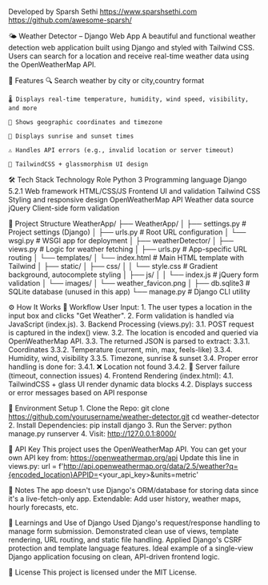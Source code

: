 Developed by Sparsh Sethi
    https://www.sparshsethi.com
    https://github.com/awesome-sparsh/

🌤️ Weather Detector – Django Web App
    A beautiful and functional weather detection web application built using Django and styled with Tailwind CSS. Users can search for a location and receive real-time weather data using the OpenWeatherMap API.

🚀 Features
    🔍 Search weather by city or city,country format

    🌡️ Displays real-time temperature, humidity, wind speed, visibility, and more

    📍 Shows geographic coordinates and timezone

    🌅 Displays sunrise and sunset times

    ⚠️ Handles API errors (e.g., invalid location or server timeout)

    🎨 TailwindCSS + glassmorphism UI design

🛠️ Tech Stack
    Technology	Role
    Python 3	Programming language
    Django 5.2.1	Web framework
    HTML/CSS/JS	Frontend UI and validation
    Tailwind CSS	Styling and responsive design
    OpenWeatherMap API	Weather data source
    jQuery	Client-side form validation

📁 Project Structure
    WeatherApp/
    ├── WeatherApp/
    │   ├── settings.py          # Project settings (Django)
    │   ├── urls.py              # Root URL configuration
    │   └── wsgi.py              # WSGI app for deployment
    │
    ├── weatherDetector/
    │   ├── views.py             # Logic for weather fetching
    │   ├── urls.py              # App-specific URL routing
    │   └── templates/
    │       └── index.html       # Main HTML template with Tailwind
    │
    ├── static/
    │   ├── css/
    │   │   └── style.css        # Gradient background, autocomplete styling
    │   ├── js/
    │   │   └── index.js         # jQuery form validation
    │   └── images/
    │       └── weather_favicon.png
    │
    ├── db.sqlite3               # SQLite database (unused in this app)
    └── manage.py                # Django CLI utility

⚙️ How It Works
    🔁 Workflow
        User Input:
        1. The user types a location in the input box and clicks "Get Weather".
        2. Form validation is handled via JavaScript (index.js).
        3. Backend Processing (views.py):
            3.1. POST request is captured in the index() view.
            3.2. The location is encoded and queried via OpenWeatherMap API.
            3.3. The returned JSON is parsed to extract:
                3.3.1. Coordinates
                3.3.2. Temperature (current, min, max, feels-like)
                3.3.4. Humidity, wind, visibility
                3.3.5. Timezone, sunrise & sunset
            3.4. Proper error handling is done for:
                3.4.1. ❌ Location not found
                3.4.2. 🔁 Server failure (timeout, connection issues)
        4. Frontend Rendering (index.html):
            4.1. TailwindCSS + glass UI render dynamic data blocks
            4.2. Displays success or error messages based on API response

🔐 Environment Setup
    1. Clone the Repo:
        git clone https://github.com/yourusername/weather-detector.git
        cd weather-detector
    2. Install Dependencies:
        pip install django
    3. Run the Server:
        python manage.py runserver
    4. Visit:
        http://127.0.0.1:8000/

🔑 API Key
    This project uses the OpenWeatherMap API.
    You can get your own API key from: https://openweathermap.org/api
    Update this line in views.py:
        url = f'http://api.openweathermap.org/data/2.5/weather?q={encoded_location}APPID=<your_api_key>&units=metric'

📌 Notes
    The app doesn't use Django's ORM/database for storing data since it's a live-fetch-only app.
    Extendable: Add user history, weather maps, hourly forecasts, etc.

🧠 Learnings and Use of Django
    Used Django's request/response handling to manage form submission.
    Demonstrated clean use of views, template rendering, URL routing, and static file handling.
    Applied Django's CSRF protection and template language features.
    Ideal example of a single-view Django application focusing on clean, API-driven frontend logic.

📄 License
    This project is licensed under the MIT License.